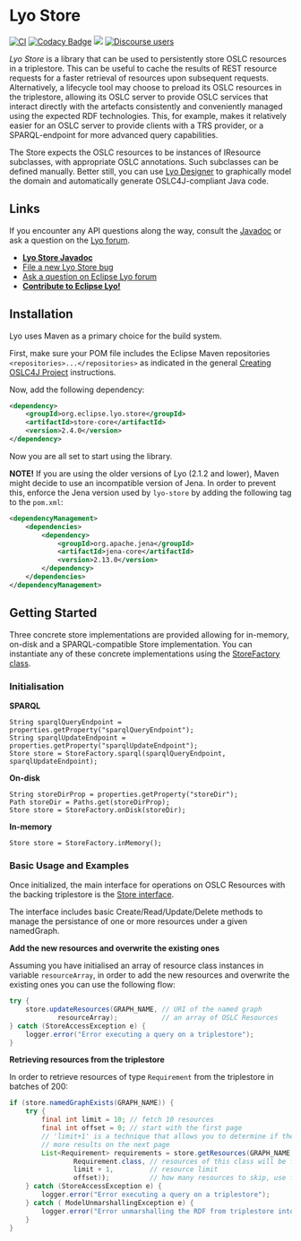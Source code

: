 # Lyo Store

[![CI](https://github.com/eclipse/lyo.store/workflows/CI/badge.svg?branch=master)](https://github.com/eclipse/lyo.store/actions?query=workflow%3ACI)
[![Codacy Badge](https://api.codacy.com/project/badge/Grade/5f9560aee08b4c28a094b9fc2e3d43f2)](https://www.codacy.com/app/berezovskyi/lyo-store?utm_source=github.com&amp;utm_medium=referral&amp;utm_content=eclipse/lyo-store&amp;utm_campaign=Badge_Grade)
[![](https://img.shields.io/badge/javadoc-latest-blue.svg)](https://download.eclipse.org/lyo/docs/store/latest/)
[![Discourse users](https://img.shields.io/discourse/users?color=28bd84&server=https%3A%2F%2Fforum.open-services.net%2F)](https://forum.open-services.net/)


*Lyo Store* is a library that can be used to persistently store OSLC resources in a triplestore. This can be useful to cache the results of REST resource requests for a faster retrieval of resources upon subsequent requests. Alternatively, a lifecycle tool may choose to preload its OSLC resources in the triplestore, allowing its OSLC server to provide OSLC services that interact directly with the artefacts consistently and conveniently managed using the expected RDF technologies. This, for example, makes it relatively easier for an OSLC server to provide clients with a TRS provider, or a SPARQL-endpoint for more advanced query capabilities.

The Store expects the OSLC resources to be instances of IResource subclasses, with appropriate OSLC annotations. Such subclasses can be defined manually. Better still, you can use [Lyo Designer](https://wiki.eclipse.org/Lyo/Lyo_Designer) to graphically model the domain and automatically generate OSLC4J-compliant Java code.

## Links
If you encounter any API questions along the way, consult the [Javadoc][javadoc] or ask a question on the [Lyo forum][forum].

* **[Lyo Store Javadoc][javadoc]**
* [File a new Lyo Store bug](https://github.com/eclipse/lyo-store/issues)
* [Ask a question on Eclipse Lyo forum][forum]
* **[Contribute to Eclipse Lyo!](https://wiki.eclipse.org/Lyo#Contributing_to_Lyo)**

## Installation

Lyo uses Maven as a primary choice for the build system.

First, make sure your POM file includes the Eclipse Maven repositories ```<repositories>...</repositories>``` as indicated in the general [Creating OSLC4J Project](https://oslc.github.io/developing-oslc-applications/eclipse_lyo/setup-an-oslc-provider-consumer-application.html) instructions.

Now, add the following dependency:
```xml
<dependency>
    <groupId>org.eclipse.lyo.store</groupId>
    <artifactId>store-core</artifactId>
    <version>2.4.0</version>
</dependency>
```
Now you are all set to start using the library.

**NOTE!** If you are using the older versions of Lyo (2.1.2 and lower), Maven might decide to use an incompatible version of Jena. In order to prevent this, enforce the Jena version used by `lyo-store` by adding the following tag to the `pom.xml`:

```xml
<dependencyManagement>
    <dependencies>
        <dependency>
            <groupId>org.apache.jena</groupId>
            <artifactId>jena-core</artifactId>
            <version>2.13.0</version>
        </dependency>
    </dependencies>
</dependencyManagement>
```

## Getting Started

Three concrete store implementations are provided allowing for in-memory, on-disk and a SPARQL-compatible Store implementation. You can instantiate any of these concrete implementations using the [StoreFactory class](http://download.eclipse.org/lyo/docs/store/latest/org/eclipse/lyo/store/StoreFactory.html).

### Initialisation

**SPARQL**

    String sparqlQueryEndpoint = properties.getProperty("sparqlQueryEndpoint");
    String sparqlUpdateEndpoint = properties.getProperty("sparqlUpdateEndpoint");
    Store store = StoreFactory.sparql(sparqlQueryEndpoint, sparqlUpdateEndpoint);

**On-disk**

    String storeDirProp = properties.getProperty("storeDir");
    Path storeDir = Paths.get(storeDirProp);
    Store store = StoreFactory.onDisk(storeDir);

**In-memory**

    Store store = StoreFactory.inMemory();

### Basic Usage and Examples

Once initialized, the main interface for operations on OSLC Resources with the backing triplestore is the [Store interface](http://download.eclipse.org/lyo/docs/store/latest/org/eclipse/lyo/store/Store.html).

The interface includes basic Create/Read/Update/Delete methods to manage the persistance of one or more resources under a given namedGraph.

**Add the new resources and overwrite the existing ones**

Assuming you have initialised an array of resource class instances in variable
`resourceArray`, in order to add the new resources and overwrite the existing
ones you can use the following flow:

```java
try {
    store.updateResources(GRAPH_NAME, // URI of the named graph
            resourceArray);           // an array of OSLC Resources
} catch (StoreAccessException e) {
    logger.error("Error executing a query on a triplestore");
}
```

**Retrieving resources from the triplestore**

In order to retrieve resources of type `Requirement` from the triplestore in batches of 200:

```java
if (store.namedGraphExists(GRAPH_NAME)) {
    try {
        final int limit = 10; // fetch 10 resources
        final int offset = 0; // start with the first page
        // 'limit+1' is a technique that allows you to determine if there are
        // more results on the next page
        List<Requirement> requirements = store.getResources(GRAPH_NAME,
                Requirement.class, // resources of this class will be fetched and unmarshalled
                limit + 1,         // resource limit
                offset));          // how many resources to skip, use for paging
    } catch (StoreAccessException e) {
        logger.error("Error executing a query on a triplestore");
    } catch ( ModelUnmarshallingException e) {
        logger.error("Error unmarshalling the RDF from triplestore into Requirement class instances");
    }
}
```

[1]: https://jena.apache.org/documentation/tdb/architecture.html#caching-on-32-and-64-bit-java-systems

[javadoc]: http://download.eclipse.org/lyo/docs/store/latest/overview-summary.html
[forum]: https://forum.open-services.net/c/sdks/lyo

